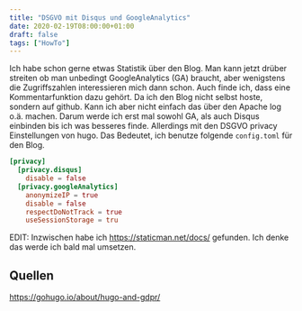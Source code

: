 ```yaml
---
title: "DSGVO mit Disqus und GoogleAnalytics"
date: 2020-02-19T08:00:00+01:00
draft: false
tags: ["HowTo"]
---
```


Ich habe schon gerne etwas Statistik über den Blog. Man kann jetzt drüber
streiten ob man unbedingt GoogleAnalytics (GA) braucht, aber wenigstens die
Zugriffszahlen interessieren mich dann schon. Auch finde ich, dass eine
Kommentarfunktion dazu gehört. Da ich den Blog nicht selbst hoste, sondern auf
github. Kann ich aber nicht einfach das über den Apache log o.ä. machen. Darum
werde ich erst mal sowohl GA, als auch Disqus einbinden bis ich was besseres
finde. Allerdings mit den DSGVO privacy Einstellungen von hugo. Das Bedeutet,
ich benutze folgende `config.toml` für den Blog.

```toml
[privacy]
  [privacy.disqus]
    disable = false
  [privacy.googleAnalytics]
    anonymizeIP = true
    disable = false
    respectDoNotTrack = true
    useSessionStorage = tru
```

EDIT: Inzwischen habe ich https://staticman.net/docs/ gefunden. Ich denke das
werde ich bald mal umsetzen.

## Quellen
https://gohugo.io/about/hugo-and-gdpr/
